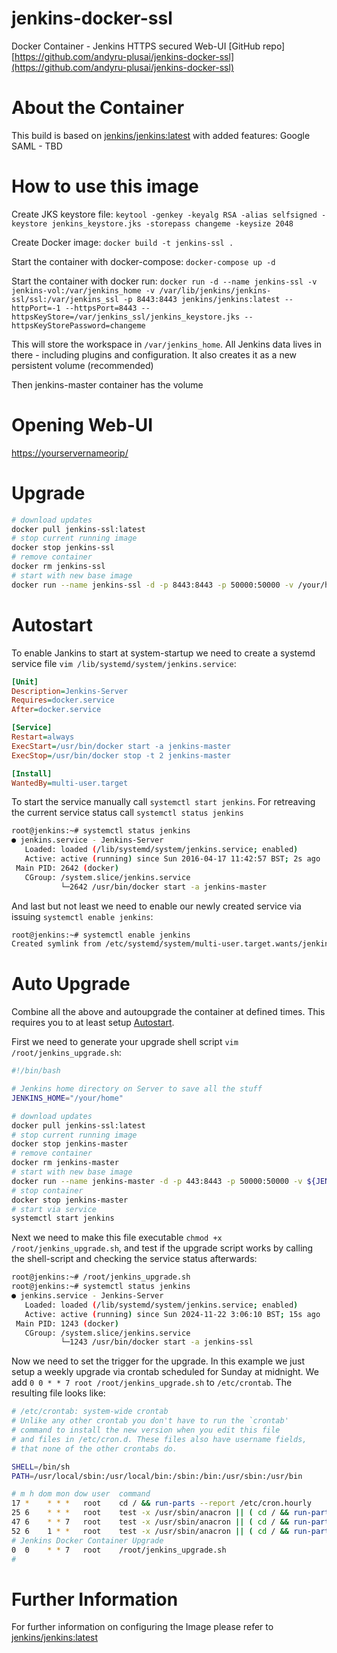 # jenkins-docker-ssl

Docker Container - Jenkins HTTPS secured Web-UI
[GitHub repo][https://github.com/andyru-plusai/jenkins-docker-ssl](https://github.com/andyru-plusai/jenkins-docker-ssl)

# About the Container

This build is based on [jenkins/jenkins:latest](https://github.com/jenkinsci/docker) with added features:
Google SAML - TBD

# How to use this image

Create JKS keystore file:
`keytool -genkey -keyalg RSA -alias selfsigned -keystore jenkins_keystore.jks -storepass changeme -keysize 2048`

Create Docker image:
`docker build -t jenkins-ssl .`

Start the container with docker-compose:
`docker-compose up -d`

Start the container with docker run:
`docker run -d --name jenkins-ssl -v jenkins-vol:/var/jenkins_home -v /var/lib/jenkins/jenkins-ssl/ssl:/var/jenkins_ssl -p 8443:8443 jenkins/jenkins:latest --httpPort=-1 --httpsPort=8443 --httpsKeyStore=/var/jenkins_ssl/jenkins_keystore.jks --httpsKeyStorePassword=changeme`

This will store the workspace in `/var/jenkins_home`. All Jenkins data lives in there - including plugins and configuration. It also creates it as a new persistent volume (recommended)

Then jenkins-master container has the volume

# Opening Web-UI
[https://yourservernameorip/](https://127.0.0.1:8080/)

# Upgrade
```bash
# download updates
docker pull jenkins-ssl:latest
# stop current running image
docker stop jenkins-ssl
# remove container
docker rm jenkins-ssl
# start with new base image
docker run --name jenkins-ssl -d -p 8443:8443 -p 50000:50000 -v /your/home:/var/jenkins_home jenkins-ssl:latest
```

# Autostart
To enable Jankins to start at system-startup we need to create a systemd service file `vim /lib/systemd/system/jenkins.service`:

```ini
[Unit]
Description=Jenkins-Server
Requires=docker.service
After=docker.service

[Service]
Restart=always
ExecStart=/usr/bin/docker start -a jenkins-master
ExecStop=/usr/bin/docker stop -t 2 jenkins-master

[Install]
WantedBy=multi-user.target
```

To start the service manually call `systemctl start jenkins`. For retreaving the current service status call `systemctl status jenkins`

```bash
root@jenkins:~# systemctl status jenkins
● jenkins.service - Jenkins-Server
   Loaded: loaded (/lib/systemd/system/jenkins.service; enabled)
   Active: active (running) since Sun 2016-04-17 11:42:57 BST; 2s ago
 Main PID: 2642 (docker)
   CGroup: /system.slice/jenkins.service
           └─2642 /usr/bin/docker start -a jenkins-master
```

And last but not least we need to enable our newly created service via issuing `systemctl enable jenkins`:
```bash
root@jenkins:~# systemctl enable jenkins
Created symlink from /etc/systemd/system/multi-user.target.wants/jenkins.service to /lib/systemd/system/jenkins.service.
```

# Auto Upgrade
Combine all the above and autoupgrade the container at defined times. This requires you to at least setup [Autostart](#autostart).

First we need to generate your upgrade shell script `vim /root/jenkins_upgrade.sh`:

```bash
#!/bin/bash

# Jenkins home directory on Server to save all the stuff
JENKINS_HOME="/your/home"

# download updates
docker pull jenkins-ssl:latest
# stop current running image
docker stop jenkins-master
# remove container
docker rm jenkins-master
# start with new base image
docker run --name jenkins-master -d -p 443:8443 -p 50000:50000 -v ${JENKINS_HOME}:/var/jenkins_home jenkins-ssl:latest jenkins-ssl:latest
# stop container
docker stop jenkins-master
# start via service
systemctl start jenkins
```

Next we need to make this file executable `chmod +x /root/jenkins_upgrade.sh`, and test if the upgrade script works by calling the shell-script and checking the service status afterwards:
```bash
root@jenkins:~# /root/jenkins_upgrade.sh
root@jenkins:~# systemctl status jenkins
● jenkins.service - Jenkins-Server
   Loaded: loaded (/lib/systemd/system/jenkins.service; enabled)
   Active: active (running) since Sun 2024-11-22 3:06:10 BST; 15s ago
 Main PID: 1243 (docker)
   CGroup: /system.slice/jenkins.service
           └─1243 /usr/bin/docker start -a jenkins-ssl
```

Now we need to set the trigger for the upgrade. In this example we just setup a weekly upgrade via crontab scheduled for Sunday at midnight. We add `0 0 * * 7 root /root/jenkins_upgrade.sh` to `/etc/crontab`. The resulting file looks like:

```bash
# /etc/crontab: system-wide crontab
# Unlike any other crontab you don't have to run the `crontab'
# command to install the new version when you edit this file
# and files in /etc/cron.d. These files also have username fields,
# that none of the other crontabs do.

SHELL=/bin/sh
PATH=/usr/local/sbin:/usr/local/bin:/sbin:/bin:/usr/sbin:/usr/bin

# m h dom mon dow user  command
17 *    * * *   root    cd / && run-parts --report /etc/cron.hourly
25 6    * * *   root    test -x /usr/sbin/anacron || ( cd / && run-parts --report /etc/cron.daily )
47 6    * * 7   root    test -x /usr/sbin/anacron || ( cd / && run-parts --report /etc/cron.weekly )
52 6    1 * *   root    test -x /usr/sbin/anacron || ( cd / && run-parts --report /etc/cron.monthly )
# Jenkins Docker Container Upgrade
0  0    * * 7   root    /root/jenkins_upgrade.sh
#
```

# Further Information

For further information on configuring the Image please refer to [jenkins/jenkins:latest](https://github.com/jenkinsci/docker)
